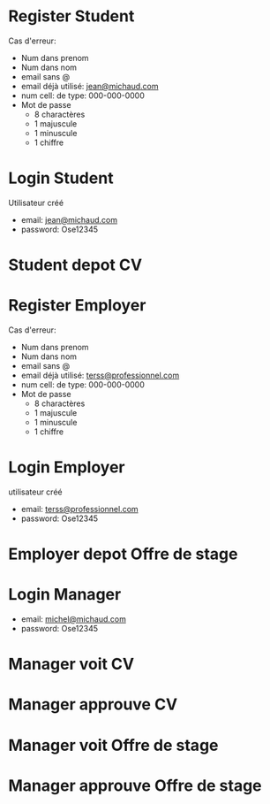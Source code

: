 # Register Student
Cas d'erreur:
- Num dans prenom
- Num dans nom
- email sans @
- email déjà utilisé: jean@michaud.com
- num cell: de type: 000-000-0000
- Mot de passe
    - 8 charactères
    - 1 majuscule
    - 1 minuscule
    - 1 chiffre

# Login Student
Utilisateur créé 

* email: jean@michaud.com
* password: Ose12345

# Student depot CV

# Register Employer
Cas d'erreur:
- Num dans prenom
- Num dans nom
- email sans @
- email déjà utilisé: terss@professionnel.com
- num cell: de type: 000-000-0000
- Mot de passe 
  - 8 charactères
  - 1 majuscule
  - 1 minuscule
  - 1 chiffre

# Login Employer
utilisateur créé

* email: terss@professionnel.com
* password: Ose12345

# Employer depot Offre de stage

# Login Manager
* email: michel@michaud.com
* password: Ose12345

# Manager voit CV
# Manager approuve CV
# Manager voit Offre de stage
# Manager approuve Offre de stage